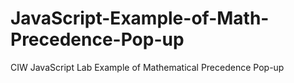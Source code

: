 # JavaScript-Example-of-Math-Precedence-Pop-up
CIW JavaScript Lab Example of Mathematical Precedence Pop-up 

